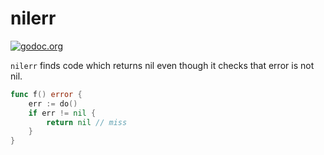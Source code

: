 # nilerr

[![godoc.org][godoc-badge]][godoc]

`nilerr` finds code which returns nil even though it checks that error is not nil.

```go
func f() error {
	err := do()
	if err != nil {
		return nil // miss
	}
}
```

<!-- links -->
[godoc]: https://godoc.org/github.com/gostaticanalysis/nilerr
[godoc-badge]: https://img.shields.io/badge/godoc-reference-4F73B3.svg?style=flat-square&label=%20godoc.org

